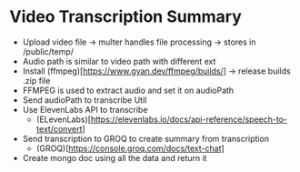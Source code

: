 # Video Transcription Summary

- Upload video file -> multer handles file processing -> stores in /public/temp/
- Audio path is similar to video path with different ext
- Install (ffmpeg)[https://www.gyan.dev/ffmpeg/builds/] -> release builds .zip file
- FFMPEG is used to extract audio and set it on audioPath
- Send audioPath to transcribe Util
- Use ElevenLabs API to transcribe
    - (ELevenLabs)[https://elevenlabs.io/docs/api-reference/speech-to-text/convert]
- Send transcription to GROQ to create summary from transcription
    - (GROQ)[https://console.groq.com/docs/text-chat]
- Create mongo doc using all the data and return it
